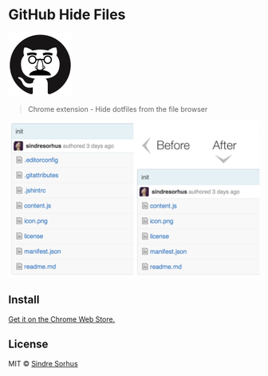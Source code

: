 # GitHub Hide Files

[![](icon.png)](https://chrome.google.com/webstore/detail/github-hide-files/lpnakhpaodhdkleejaehlapdhbgjbddp)

> Chrome extension - Hide dotfiles from the file browser

![](screenshot.png)


## Install

[Get it on the Chrome Web Store.](https://chrome.google.com/webstore/detail/github-hide-files/lpnakhpaodhdkleejaehlapdhbgjbddp)


## License

MIT © [Sindre Sorhus](http://sindresorhus.com)
